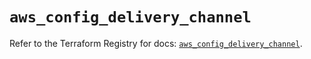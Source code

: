 # `aws_config_delivery_channel`

Refer to the Terraform Registry for docs: [`aws_config_delivery_channel`](https://registry.terraform.io/providers/hashicorp/aws/5.90.0/docs/resources/config_delivery_channel).
